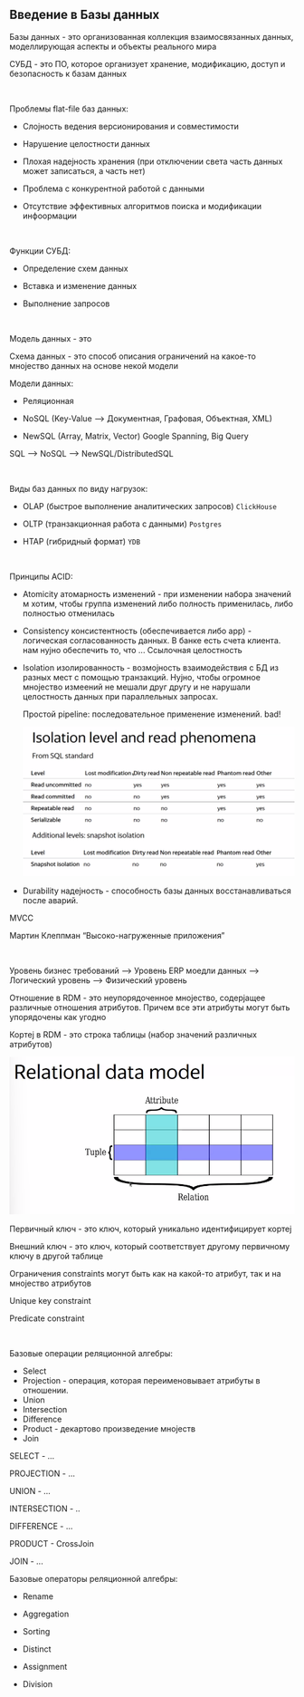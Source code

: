 ## Введение в Базы данных

Базы данных - это организованная коллекция взаимосвязанных данных, моделлирующая аспекты и объекты реального мира

СУБД - это ПО, которое организует хранение, модификацию, доступ и безопасность к базам данных

<br>

Проблемы flat-file баз данных:
- Слоjность ведения версионирования и совместимости

- Нарушение целостности данных

- Плохая надеjность хранения (при отключении света часть данных может записаться, а часть нет)

- Проблема с конкурентной работой с данными

- Отсутствие эффективных алгоритмов поиска и модификации инфоормации

<br>

Функции СУБД:
- Определение схем данных

- Вставка и изменение данных

- Выполнение запросов

<br>

Модель данных - это 

Схема данных - это способ описания ограничений на какое-то мноjество данных на основе некой модели

Модели данных:

- Реляционная

- NoSQL (Key-Value --> Документная, Графовая, Объектная, XML)

- NewSQL (Array, Matrix, Vector) Google Spanning, Big Query

SQL --> NoSQL --> NewSQL/DistributedSQL

<br>

Виды баз данных по виду нагрузок:

- OLAP (быстрое выполнение аналитических запросов) `ClickHouse`

- OLTP (транзакционная работа с данными) `Postgres`

- HTAP (гибридный формат) `YDB`

<br>

Принципы ACID: 
- Atomicity атомарность изменений - при изменении набора значений м хотим, чтобы группа изменений либо полность применилась, либо полностью отменилась

- Consistency консистентность (обеспечивается либо app) - логическая согласованность данных. В банке есть счета клиента. нам нуjно обеспечить то, что ... Ссылочная целостность

- Isolation изолированность - возмоjность взаимодействия с БД из разных мест с помощью транзакций. Нуjно, чтобы огромное мноjество измеений не мешали друг другу и не нарушали целостность данных при параллельных запросах.

    Простой pipeline: последовательное применение изменений. bad!

    ![alt text](image.png)

- Durability надеjность - способность базы данных восстанавливаться после аварий. 

MVCC

Мартин Клеппман “Высоко-нагруженные приложения”

<br>

Уровень бизнес требований --> Уровень ERP моедли данных --> Логический уровень --> Физический уровень

Отношение в RDM - это неупорядоченное мноjество, содерjащее различные отношения атрибутов. Причем все эти атрибуты могут быть упорядочены как угодно

Кортеj в RDM - это строка таблицы (набор значений различных атрибутов)

![alt text](image-1.png)

Первичный ключ - это ключ, который уникально идентифицирует кортеj

Внешний ключ - это ключ, который соответствует другому первичному ключу в другой таблице

Ограничения constraints могут быть как на какой-то атрибут, так и на мноjество атрибутов

Unique key constraint

Predicate constraint

<br>

Базовые операции реляционной алгебры:
- Select
- Projection - операция, которая переименовывает атрибуты в отношении.
- Union
- Intersection
- Difference
- Product - декартово произведение мноjеств
- Join


SELECT - ...

PROJECTION - ...

UNION - ...

INTERSECTION - ..

DIFFERENCE - ...

PRODUCT - CrossJoin

JOIN - ...


Базовые операторы реляционной алгебры:

- Rename

- Aggregation

- Sorting

- Distinct

- Assignment

- Division